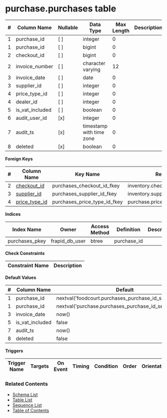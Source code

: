 # purchase.purchases table



| # | Column Name | Nullable | Data Type | Max Length | Description |
| --- | --- | --- | --- | --- | --- |
| 1 | purchase_id | [ ] | integer | 0 |  |
| 1 | purchase_id | [ ] | bigint | 0 |  |
| 2 | checkout_id | [ ] | bigint | 0 |  |
| 2 | invoice_number | [ ] | character varying | 12 |  |
| 3 | invoice_date | [ ] | date | 0 |  |
| 3 | supplier_id | [ ] | integer | 0 |  |
| 4 | price_type_id | [ ] | integer | 0 |  |
| 4 | dealer_id | [ ] | integer | 0 |  |
| 5 | is_vat_included | [ ] | boolean | 0 |  |
| 6 | audit_user_id | [x] | integer | 0 |  |
| 7 | audit_ts | [x] | timestamp with time zone | 0 |  |
| 8 | deleted | [x] | boolean | 0 |  |



**Foreign Keys**

| # | Column Name | Key Name | References |
| --- | --- | --- | --- |
| 2 | [checkout_id](../inventory/checkouts.md) | purchases_checkout_id_fkey | inventory.checkouts.checkout_id |
| 3 | [supplier_id](../inventory/suppliers.md) | purchases_supplier_id_fkey | inventory.suppliers.supplier_id |
| 4 | [price_type_id](../purchase/price_types.md) | purchases_price_type_id_fkey | purchase.price_types.price_type_id |



**Indices**

| Index Name | Owner | Access Method | Definition | Description |
| --- | --- | --- | --- | --- |
| purchases_pkey | frapid_db_user | btree | purchase_id |  |



**Check Constraints**

| Constraint Name | Description |
| --- | --- |



**Default Values**

| # | Column Name | Default |
| --- | --- | --- |
| 1 | purchase_id | nextval('foodcourt.purchases_purchase_id_seq'::regclass) |
| 1 | purchase_id | nextval('purchase.purchases_purchase_id_seq'::regclass) |
| 3 | invoice_date | now() |
| 5 | is_vat_included | false |
| 7 | audit_ts | now() |
| 8 | deleted | false |


**Triggers**

| Trigger Name | Targets | On Event | Timing | Condition | Order | Orientation | Description |
| --- | --- | --- | --- | --- | --- | --- | --- |


### Related Contents
* [Schema List](../../schemas.md)
* [Table List](../../tables.md)
* [Sequence List](../../sequences.md)
* [Table of Contents](../../README.md)
